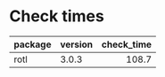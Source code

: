 # Check times

|package |version | check_time|
|:-------|:-------|----------:|
|rotl    |3.0.3   |      108.7|


